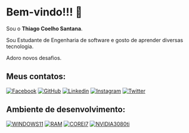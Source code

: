 # Bem-vindo!!! 👋

Sou o **Thiago Coelho Santana**.

Sou Estudante de Engenharia de software e gosto de aprender diversas tecnologia.

Adoro novos desafios.

## Meus contatos:

[![Facebook](https://img.shields.io/badge/facebook-005FED.svg?style=for-the-badge&logo=facebook&logoColor=white)](https://www.facebook.com/thiago.ceolhosantana/)
[![GitHub](https://img.shields.io/badge/Github-100000?style=for-the-badge&logo=github&logoColor=white)](https://github.com/Tekoryo/)
[![Linkedin](https://img.shields.io/badge/-Linkedin-0e76a8?style=for-the-badge&logo=Linkedin&logoColor=white)](https://www.linkedin.com/in/thiagocoelhosantana/)
[![Instagram](https://img.shields.io/badge/instagram-E4405F.svg?style=for-the-badge&logo=instagram&logoColor=white)](https://www.instagram.com/thiago.c_santana/)
[![Twitter](https://img.shields.io/badge/twitter-1DA1F2.svg?style=for-the-badge&logo=twitter&logoColor=white)](https://twitter.com/Tekoryo/)

## Ambiente de desenvolvimento:

[![WINDOWS11](https://img.shields.io/badge/windows_11-%230078D6.svg?&style=for-the-badge&logo=windows&logoColor=white)](https://github.com/Tekoryo/)
[![RAM](https://img.shields.io/badge/RAM-64GB-%230071C5.svg?&style=for-the-badge&logoColor=white)](https://github.com/Tekoryo/)
[![COREI7](https://img.shields.io/badge/Intel-Core_i7_10th-0071C5?style=for-the-badge&logo=intel&logoColor=white)](https://github.com/Tekoryo/)
[![NVIDIA3080ti](https://img.shields.io/badge/NVIDIA-RTX3080ti-76B900?style=for-the-badge&logo=nvidia&logoColor=white)](https://github.com/Tekoryo/)

